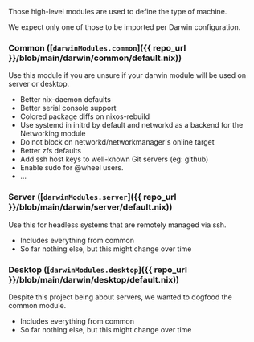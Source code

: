 Those high-level modules are used to define the type of machine.

We expect only one of those to be imported per Darwin configuration.

### Common ([`darwinModules.common`]({{ repo_url }}/blob/main/darwin/common/default.nix))

Use this module if you are unsure if your darwin module will be used on server or desktop.

- Better nix-daemon defaults
- Better serial console support
- Colored package diffs on nixos-rebuild
- Use systemd in initrd by default and networkd as a backend for the
  Networking module
- Do not block on networkd/networkmanager's online target
- Better zfs defaults
- Add ssh host keys to well-known Git servers (eg: github)
- Enable sudo for @wheel users.
- ...

### Server ([`darwinModules.server`]({{ repo_url }}/blob/main/darwin/server/default.nix))

Use this for headless systems that are remotely managed via ssh.

- Includes everything from common
- So far nothing else, but this might change over time

### Desktop ([`darwinModules.desktop`]({{ repo_url }}/blob/main/darwin/desktop/default.nix))

Despite this project being about servers, we wanted to dogfood the common module.

- Includes everything from common
- So far nothing else, but this might change over time
